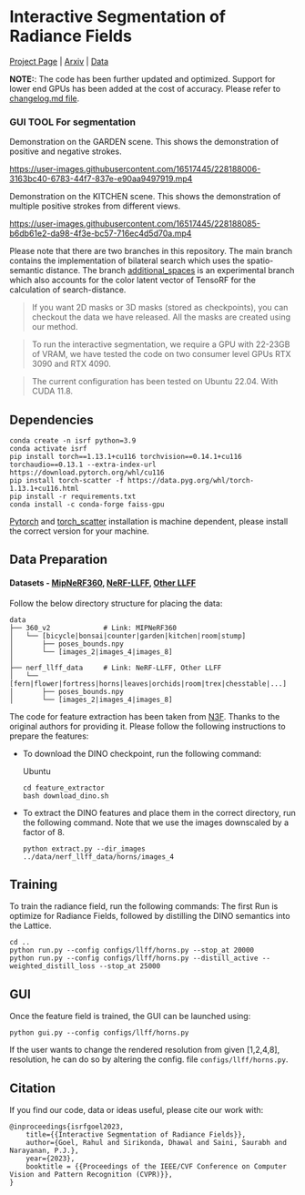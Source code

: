# Interactive Segmentation of Radiance Fields

[Project Page](https://rahul-goel.github.io/isrf) | [Arxiv](https://arxiv.org/abs/2212.13545) | [Data](https://iiitaphyd-my.sharepoint.com/:f:/g/personal/rahul_goel_research_iiit_ac_in/Es4qJ_plQY1Pnqw_OwSzqNQBdtiFrBLUlLi_Da8Fn2Ukvw?e=9AA6M6)

**NOTE:**: The code has been further updated and optimized. Support for lower end GPUs has been added at the cost of accuracy. Please refer to [changelog.md file](https://github.com/rahul-goel/isrf_code/blob/main/changelog.md).

### GUI TOOL For segmentation

Demonstration on the GARDEN scene. This shows the demonstration of positive and negative strokes.

https://user-images.githubusercontent.com/16517445/228188006-3163bc40-6783-44f7-837e-e90aa9497919.mp4

Demonstration on the KITCHEN scene. This shows the demonstration of multiple positive strokes from different views.

https://user-images.githubusercontent.com/16517445/228188085-b6db61e2-da98-4f3e-bc57-716ec4d5d70a.mp4

Please note that there are two branches in this repository. The main branch contains the implementation of bilateral search which uses the spatio-semantic distance. The branch [additional_spaces](https://github.com/rahul-goel/isrf_code/tree/additional_spaces) is an experimental branch which also accounts for the color latent vector of TensoRF for the calculation of search-distance.

> If you want 2D masks or 3D masks (stored as checkpoints), you can checkout the data we have released. All the masks are created using our method.

> To run the interactive segmentation, we require a GPU with 22-23GB of VRAM, we have tested the code on two consumer level GPUs RTX 3090 and RTX 4090.

> The current configuration has been tested on Ubuntu 22.04. With CUDA 11.8. 

## Dependencies

```
conda create -n isrf python=3.9
conda activate isrf
pip install torch==1.13.1+cu116 torchvision==0.14.1+cu116 torchaudio==0.13.1 --extra-index-url https://download.pytorch.org/whl/cu116
pip install torch-scatter -f https://data.pyg.org/whl/torch-1.13.1+cu116.html
pip install -r requirements.txt
conda install -c conda-forge faiss-gpu
```

[Pytorch](https://pytorch.org) and [torch_scatter](https://github.com/rusty1s/pytorch_scatter) installation is machine dependent, please install the correct version for your machine.

## Data Preparation


#### Datasets - [MipNeRF360](https://jonbarron.info/mipnerf360/), [NeRF-LLFF](https://drive.google.com/drive/folders/14boI-o5hGO9srnWaaogTU5_ji7wkX2S7), [Other LLFF](https://drive.google.com/drive/folders/1M-_Fdn4ajDa0CS8-iqejv0fQQeuonpKF) 
Follow the below directory structure for placing the data:
```
data
├── 360_v2             # Link: MIPNeRF360
│   └── [bicycle|bonsai|counter|garden|kitchen|room|stump]
│       ├── poses_bounds.npy
│       └── [images_2|images_4|images_8]
│
├── nerf_llff_data     # Link: NeRF-LLFF, Other LLFF
│   └── [fern|flower|fortress|horns|leaves|orchids|room|trex|chesstable|...]
│       ├── poses_bounds.npy
│       └── [images_2|images_4|images_8]
```

The code for feature extraction has been taken from [N3F](https://github.com/dichotomies/N3F). Thanks to the original authors for providing it.
Please follow the following instructions to prepare the features:
- To download the DINO checkpoint, run the following command:
    
    Ubuntu
    ```
    cd feature_extractor
    bash download_dino.sh
    ```
- To extract the DINO features and place them in the correct directory, run the following command. Note that we use the images downscaled by a factor of 8.
    ```
    python extract.py --dir_images ../data/nerf_llff_data/horns/images_4
    ```

## Training
To train the radiance field, run the following commands: The first Run is optimize for Radiance Fields, followed by distilling the DINO semantics into the Lattice.
```
cd ..
python run.py --config configs/llff/horns.py --stop_at 20000
python run.py --config configs/llff/horns.py --distill_active --weighted_distill_loss --stop_at 25000
```

## GUI
Once the feature field is trained, the GUI can be launched using:
```
python gui.py --config configs/llff/horns.py
```
If the user wants to change the rendered resolution from given [1,2,4,8], resolution, he can do so by altering the config. file
`configs/llff/horns.py`.

## Citation

If you find our code, data or ideas useful, please cite our work with:

```
@inproceedings{isrfgoel2023,
    title={{Interactive Segmentation of Radiance Fields}}, 
    author={Goel, Rahul and Sirikonda, Dhawal and Saini, Saurabh and Narayanan, P.J.},
    year={2023},
    booktitle = {{Proceedings of the IEEE/CVF Conference on Computer Vision and Pattern Recognition (CVPR)}},
}
```
